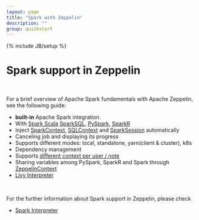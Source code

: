 ```yaml
---
layout: page
title: "Spark with Zeppelin"
description: ""
group: quickstart
---
```

<!--
Licensed under the Apache License, Version 2.0 (the "License");
you may not use this file except in compliance with the License.
You may obtain a copy of the License at

http://www.apache.org/licenses/LICENSE-2.0

Unless required by applicable law or agreed to in writing, software
distributed under the License is distributed on an "AS IS" BASIS,
WITHOUT WARRANTIES OR CONDITIONS OF ANY KIND, either express or implied.
See the License for the specific language governing permissions and
limitations under the License.
-->
{% include JB/setup %}

# Spark support in Zeppelin 

<div id="toc"></div>

<br/>

For a brief overview of Apache Spark fundamentals with Apache Zeppelin, see the following guide:

- **built-in** Apache Spark integration.
- With [Spark Scala](https://spark.apache.org/docs/latest/quick-start.html) [SparkSQL](http://spark.apache.org/sql/), [PySpark](https://spark.apache.org/docs/latest/api/python/pyspark.html), [SparkR](https://spark.apache.org/docs/latest/sparkr.html)
- Inject [SparkContext](https://spark.apache.org/docs/latest/api/java/org/apache/spark/SparkContext.html), [SQLContext](https://spark.apache.org/docs/latest/sql-programming-guide.html) and [SparkSession](https://spark.apache.org/docs/latest/sql-programming-guide.html) automatically
- Canceling job and displaying its progress 
- Supports different modes: local, standalone, yarn(client & cluster), k8s
- Dependency management
- Supports [different context per user / note](../usage/interpreter/interpreter_binding_mode.html) 
- Sharing variables among PySpark, SparkR and Spark through [ZeppelinContext](../interpreter/spark.html#zeppelincontext)
- [Livy Interpreter](../interpreter/livy.html)

<br/>

For the further information about Spark support in Zeppelin, please check 

- [Spark Interpreter](../interpreter/spark.html)



